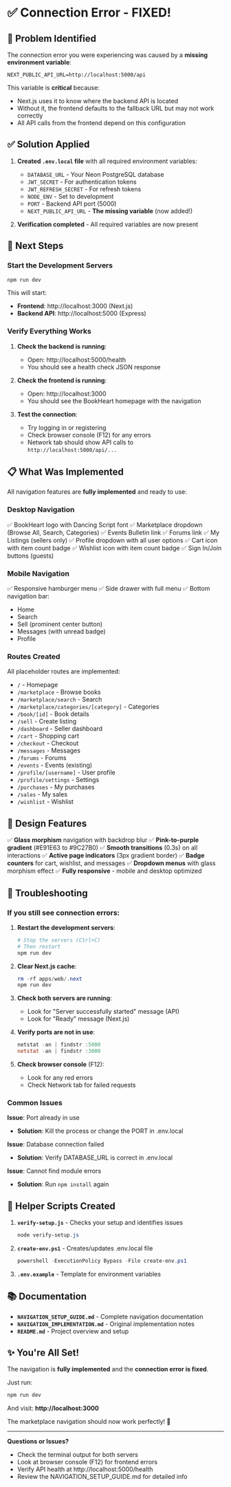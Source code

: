 # ✅ Connection Error - FIXED!

## 🎯 Problem Identified

The connection error you were experiencing was caused by a **missing environment variable**:

```
NEXT_PUBLIC_API_URL=http://localhost:5000/api
```

This variable is **critical** because:
- Next.js uses it to know where the backend API is located
- Without it, the frontend defaults to the fallback URL but may not work correctly
- All API calls from the frontend depend on this configuration

## ✅ Solution Applied

1. **Created `.env.local` file** with all required environment variables:
   - `DATABASE_URL` - Your Neon PostgreSQL database
   - `JWT_SECRET` - For authentication tokens
   - `JWT_REFRESH_SECRET` - For refresh tokens
   - `NODE_ENV` - Set to development
   - `PORT` - Backend API port (5000)
   - `NEXT_PUBLIC_API_URL` - **The missing variable** (now added!)

2. **Verification completed** - All required variables are now present

## 🚀 Next Steps

### Start the Development Servers

```powershell
npm run dev
```

This will start:
- **Frontend**: http://localhost:3000 (Next.js)
- **Backend API**: http://localhost:5000 (Express)

### Verify Everything Works

1. **Check the backend is running**:
   - Open: http://localhost:5000/health
   - You should see a health check JSON response

2. **Check the frontend is running**:
   - Open: http://localhost:3000
   - You should see the BookHeart homepage with the navigation

3. **Test the connection**:
   - Try logging in or registering
   - Check browser console (F12) for any errors
   - Network tab should show API calls to `http://localhost:5000/api/...`

## 📋 What Was Implemented

All navigation features are **fully implemented** and ready to use:

### Desktop Navigation
✅ BookHeart logo with Dancing Script font
✅ Marketplace dropdown (Browse All, Search, Categories)
✅ Events Bulletin link
✅ Forums link
✅ My Listings (sellers only)
✅ Profile dropdown with all user options
✅ Cart icon with item count badge
✅ Wishlist icon with item count badge
✅ Sign In/Join buttons (guests)

### Mobile Navigation
✅ Responsive hamburger menu
✅ Side drawer with full menu
✅ Bottom navigation bar:
   - Home
   - Search
   - Sell (prominent center button)
   - Messages (with unread badge)
   - Profile

### Routes Created
All placeholder routes are implemented:
- `/` - Homepage
- `/marketplace` - Browse books
- `/marketplace/search` - Search
- `/marketplace/categories/[category]` - Categories
- `/book/[id]` - Book details
- `/sell` - Create listing
- `/dashboard` - Seller dashboard
- `/cart` - Shopping cart
- `/checkout` - Checkout
- `/messages` - Messages
- `/forums` - Forums
- `/events` - Events (existing)
- `/profile/[username]` - User profile
- `/profile/settings` - Settings
- `/purchases` - My purchases
- `/sales` - My sales
- `/wishlist` - Wishlist

## 🎨 Design Features

✅ **Glass morphism** navigation with backdrop blur
✅ **Pink-to-purple gradient** (#E91E63 to #9C27B0)
✅ **Smooth transitions** (0.3s) on all interactions
✅ **Active page indicators** (3px gradient border)
✅ **Badge counters** for cart, wishlist, and messages
✅ **Dropdown menus** with glass morphism effect
✅ **Fully responsive** - mobile and desktop optimized

## 🔧 Troubleshooting

### If you still see connection errors:

1. **Restart the development servers**:
   ```powershell
   # Stop the servers (Ctrl+C)
   # Then restart
   npm run dev
   ```

2. **Clear Next.js cache**:
   ```powershell
   rm -rf apps/web/.next
   npm run dev
   ```

3. **Check both servers are running**:
   - Look for "Server successfully started" message (API)
   - Look for "Ready" message (Next.js)

4. **Verify ports are not in use**:
   ```powershell
   netstat -an | findstr :5000
   netstat -an | findstr :3000
   ```

5. **Check browser console** (F12):
   - Look for any red errors
   - Check Network tab for failed requests

### Common Issues

**Issue**: Port already in use
- **Solution**: Kill the process or change the PORT in .env.local

**Issue**: Database connection failed
- **Solution**: Verify DATABASE_URL is correct in .env.local

**Issue**: Cannot find module errors
- **Solution**: Run `npm install` again

## 📝 Helper Scripts Created

1. **`verify-setup.js`** - Checks your setup and identifies issues
   ```powershell
   node verify-setup.js
   ```

2. **`create-env.ps1`** - Creates/updates .env.local file
   ```powershell
   powershell -ExecutionPolicy Bypass -File create-env.ps1
   ```

3. **`.env.example`** - Template for environment variables

## 📚 Documentation

- **`NAVIGATION_SETUP_GUIDE.md`** - Complete navigation documentation
- **`NAVIGATION_IMPLEMENTATION.md`** - Original implementation notes
- **`README.md`** - Project overview and setup

## ✨ You're All Set!

The navigation is **fully implemented** and the **connection error is fixed**. 

Just run:
```powershell
npm run dev
```

And visit: **http://localhost:3000**

The marketplace navigation should now work perfectly! 🎉

---

**Questions or Issues?**
- Check the terminal output for both servers
- Look at browser console (F12) for frontend errors
- Verify API health at http://localhost:5000/health
- Review the NAVIGATION_SETUP_GUIDE.md for detailed info
